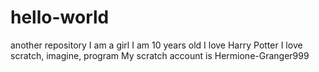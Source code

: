 # hello-world
another repository
I am a girl
I am 10 years old
I love Harry Potter
I love scratch, imagine, program
My scratch account is Hermione-Granger999
